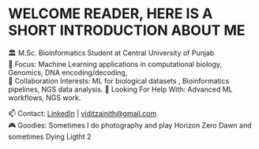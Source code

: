 WELCOME READER, HERE IS A SHORT INTRODUCTION ABOUT ME
=====================================================
🏛️ M.Sc. Bioinformatics Student at Central University of Punjab  
🧬 Focus: Machine Learning applications in computational biology, Genomics, DNA encoding/decoding,  
👯 Collaboration Interests: ML for biological datasets , Bioinformatics pipelines, NGS data analysis.
🤝 Looking For Help With: Advanced ML workflows, NGS work.

📫 Contact: [LinkedIn](https://www.linkedin.com/in/vidit-zainith-196960319) | viditzainith@gmail.com  
🎮 Goodies: Sometimes I do photography and play Horizon Zero Dawn and sometimes Dying Ligtht 2
